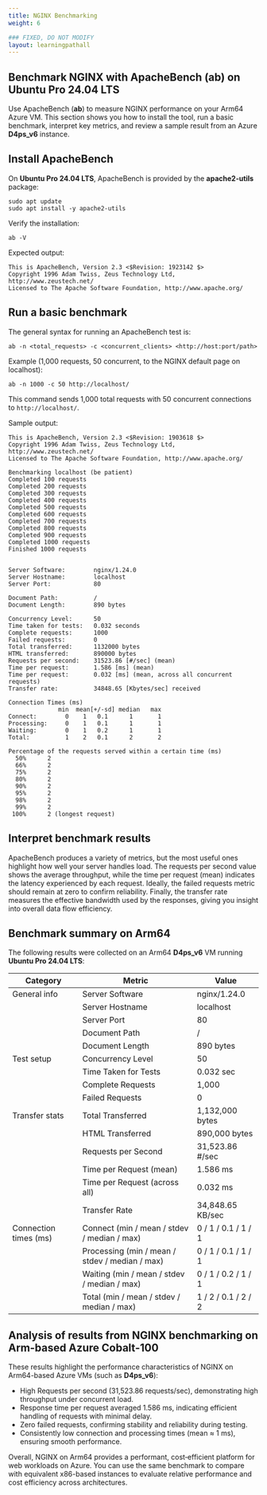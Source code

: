 ```yaml
---
title: NGINX Benchmarking
weight: 6

### FIXED, DO NOT MODIFY
layout: learningpathall
---
```


## Benchmark NGINX with ApacheBench (ab) on Ubuntu Pro 24.04 LTS

Use ApacheBench (**ab**) to measure NGINX performance on your Arm64 Azure VM. This section shows you how to install the tool, run a basic benchmark, interpret key metrics, and review a sample result from an Azure **D4ps_v6** instance.

## Install ApacheBench

On **Ubuntu Pro 24.04 LTS**, ApacheBench is provided by the **apache2-utils** package:

```console
sudo apt update
sudo apt install -y apache2-utils
```

Verify the installation:

```console
ab -V
```

Expected output:

```output
This is ApacheBench, Version 2.3 <$Revision: 1923142 $>
Copyright 1996 Adam Twiss, Zeus Technology Ltd, http://www.zeustech.net/
Licensed to The Apache Software Foundation, http://www.apache.org/
```

## Run a basic benchmark

The general syntax for running an ApacheBench test is:

```console
ab -n <total_requests> -c <concurrent_clients> <http://host:port/path>
```

Example (1,000 requests, 50 concurrent, to the NGINX default page on localhost):

```console
ab -n 1000 -c 50 http://localhost/
```

This command sends 1,000 total requests with 50 concurrent connections to `http://localhost/`.

Sample output:

```output
This is ApacheBench, Version 2.3 <$Revision: 1903618 $>
Copyright 1996 Adam Twiss, Zeus Technology Ltd, http://www.zeustech.net/
Licensed to The Apache Software Foundation, http://www.apache.org/

Benchmarking localhost (be patient)
Completed 100 requests
Completed 200 requests
Completed 300 requests
Completed 400 requests
Completed 500 requests
Completed 600 requests
Completed 700 requests
Completed 800 requests
Completed 900 requests
Completed 1000 requests
Finished 1000 requests


Server Software:        nginx/1.24.0
Server Hostname:        localhost
Server Port:            80

Document Path:          /
Document Length:        890 bytes

Concurrency Level:      50
Time taken for tests:   0.032 seconds
Complete requests:      1000
Failed requests:        0
Total transferred:      1132000 bytes
HTML transferred:       890000 bytes
Requests per second:    31523.86 [#/sec] (mean)
Time per request:       1.586 [ms] (mean)
Time per request:       0.032 [ms] (mean, across all concurrent requests)
Transfer rate:          34848.65 [Kbytes/sec] received

Connection Times (ms)
              min  mean[+/-sd] median   max
Connect:        0    1   0.1      1       1
Processing:     0    1   0.1      1       1
Waiting:        0    1   0.2      1       1
Total:          1    2   0.1      2       2

Percentage of the requests served within a certain time (ms)
  50%      2
  66%      2
  75%      2
  80%      2
  90%      2
  95%      2
  98%      2
  99%      2
 100%      2 (longest request)
```

## Interpret benchmark results

ApacheBench produces a variety of metrics, but the most useful ones highlight how well your server handles load. The requests per second value shows the average throughput, while the time per request (mean) indicates the latency experienced by each request. Ideally, the failed requests metric should remain at zero to confirm reliability. Finally, the transfer rate measures the effective bandwidth used by the responses, giving you insight into overall data flow efficiency.

## Benchmark summary on Arm64

The following results were collected on an Arm64 **D4ps_v6** VM running **Ubuntu Pro 24.04 LTS**:

| Category              | Metric                                       | Value                  |
|---------------------------|--------------------------------------------------|----------------------------|
| General info          | Server Software                                  | nginx/1.24.0               |
|                           | Server Hostname                                  | localhost                  |
|                           | Server Port                                      | 80                         |
|                           | Document Path                                    | /                          |
|                           | Document Length                                  | 890 bytes                  |
| Test setup            | Concurrency Level                                | 50                         |
|                           | Time Taken for Tests                             | 0.032 sec                  |
|                           | Complete Requests                                | 1,000                      |
|                           | Failed Requests                                  | 0                          |
| Transfer stats        | Total Transferred                                | 1,132,000 bytes            |
|                           | HTML Transferred                                 | 890,000 bytes              |
|                           | Requests per Second                              | 31,523.86 #/sec            |
|                           | Time per Request (mean)                          | 1.586 ms                   |
|                           | Time per Request (across all)                    | 0.032 ms                   |
|                           | Transfer Rate                                    | 34,848.65 KB/sec           |
| Connection times (ms) | Connect (min / mean / stdev / median / max)      | 0 / 1 / 0.1 / 1 / 1        |
|                           | Processing (min / mean / stdev / median / max)   | 0 / 1 / 0.1 / 1 / 1        |
|                           | Waiting (min / mean / stdev / median / max)      | 0 / 1 / 0.2 / 1 / 1        |
|                           | Total (min / mean / stdev / median / max)        | 1 / 2 / 0.1 / 2 / 2        |

## Analysis of results from NGINX benchmarking on Arm-based Azure Cobalt-100  

These results highlight the performance characteristics of NGINX on Arm64-based Azure VMs (such as **D4ps_v6**):

- High Requests per second (31,523.86 requests/sec), demonstrating high throughput under concurrent load.
- Response time per request averaged 1.586 ms, indicating efficient handling of requests with minimal delay.
- Zero failed requests, confirming stability and reliability during testing.
- Consistently low connection and processing times (mean ≈ 1 ms), ensuring smooth performance.

Overall, NGINX on Arm64 provides a performant, cost‑efficient platform for web workloads on Azure. You can use the same benchmark to compare with equivalent x86-based instances to evaluate relative performance and cost efficiency across architectures.
